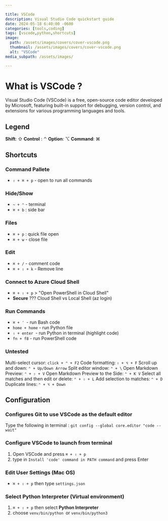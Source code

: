 ```yaml
---

title: VSCode
description: Visual Studio Code quickstart guide
date: 2024-05-18 6:40:00 -0600
categories: [tools,coding]
tags: [vscode,python,shortcuts]
image:
  path: /assets/images/covers/cover-vscode.png
  thumbnail: /assets/images/covers/cover-vscode.png
  alt: "VSCode"
media_subpath: /assets/images/

---
```


# What is VSCode ?
Visual Studio Code (VSCode) is a free, open-source code editor developed by Microsoft, featuring built-in support for debugging, version control, and extensions for various programming languages and tools.


## Legend
**Shift**: ⇧
**Control** : ⌃
**Option**: ⌥
**Command**: ⌘



## Shortcuts

### Command Pallete
- `⇧ + ⌘ + p` - open to run all commands

### Hide/Show
- `~ + ⌃` - terminal
- `⌘ + b` : side bar


### Files
- `⌘ + p` : quick file open
- ``⌘ + w`` - close file

### Edit
- `⌘ + /` - comment code
- `⌘ + ⇧ + k` - Remove line

### Connect to Azure Cloud Shell
- `⌘ + ⇧ + p` > "Open PowerShell in Cloud Shell"
-  **Secure** ???  Cloud Shell vs Local Shell (az login)

### Run Commands
- `⌘ + ' `- run Bash code
- `home + home` - run Python file
- `⇧ + enter `- run Python in terminal (highlight code)
- `fn + f8` - run PowerShell code

### Untested
Multi-select cursor: `click + ⌃ + F2`
Code formatting: `⇧ + ⌥ + F`
Scroll up and down: `⌃ + Up/Down Arrow`
Split editor window: `⌃ + \`
Open Markdown Preview: `⌃ + ⇧ + V`
Open Markdown Preview to the Side: `⌃ + K V`
Select all matches and then edit or delete: `⌃ + ⇧ + L`
Add selection to matches: `⌃ + D`
Duplicate lines: `⌃ + ⌥ + Down`


## Configuration
### Configures Git to use VSCode as the default editor
Type the following in terminal : `git config --global core.editor "code --wait"`

### Configure VSCode to launch from terminal
1. Open VSCode and press `⌘ + ⇧ + p` 
2. type in `Install 'code' command in PATH command` and press Enter

### Edit User Settings (Mac OS)
- `⌘ + ⇧ + p` then type `settings.json`

### Select Python Interpreter (Virtual environment)
1. `⌘ + ⇧ + p` then select **Python Interpreter**
2. choose `venv/bin/python `or `venv/bin/python3`
